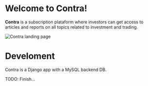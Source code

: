 Welcome to Contra!
==================

**Contra** is a subscription plataform where investors can get access to
articles and reports on all topics related to investment and trading.

![Contra landing page][Screenshot]

Develoment
============

Contra is a Django app with a MySQL backend DB.

TODO: Finish...

[Screenshot]: https://clipart-library.com/2023/under-construction-clip-art_f.jpg

